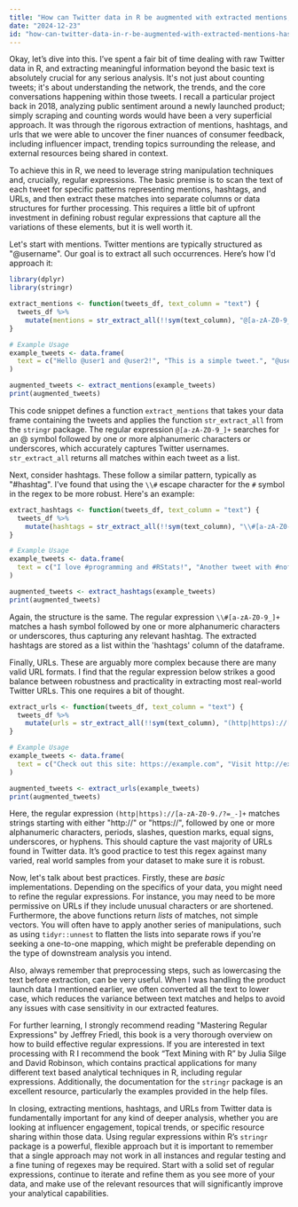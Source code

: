 ```yaml
---
title: "How can Twitter data in R be augmented with extracted mentions, hashtags, and URLs?"
date: "2024-12-23"
id: "how-can-twitter-data-in-r-be-augmented-with-extracted-mentions-hashtags-and-urls"
---
```


Okay, let’s dive into this. I’ve spent a fair bit of time dealing with raw Twitter data in R, and extracting meaningful information beyond the basic text is absolutely crucial for any serious analysis. It's not just about counting tweets; it's about understanding the network, the trends, and the core conversations happening within those tweets. I recall a particular project back in 2018, analyzing public sentiment around a newly launched product; simply scraping and counting words would have been a very superficial approach. It was through the rigorous extraction of mentions, hashtags, and urls that we were able to uncover the finer nuances of consumer feedback, including influencer impact, trending topics surrounding the release, and external resources being shared in context.

To achieve this in R, we need to leverage string manipulation techniques and, crucially, regular expressions. The basic premise is to scan the text of each tweet for specific patterns representing mentions, hashtags, and URLs, and then extract these matches into separate columns or data structures for further processing. This requires a little bit of upfront investment in defining robust regular expressions that capture all the variations of these elements, but it is well worth it.

Let's start with mentions. Twitter mentions are typically structured as "@username". Our goal is to extract all such occurrences. Here’s how I'd approach it:

```R
library(dplyr)
library(stringr)

extract_mentions <- function(tweets_df, text_column = "text") {
  tweets_df %>%
    mutate(mentions = str_extract_all(!!sym(text_column), "@[a-zA-Z0-9_]+"))
}

# Example Usage
example_tweets <- data.frame(
  text = c("Hello @user1 and @user2!", "This is a simple tweet.", "@user3 is cool.", "No mentions here.")
)

augmented_tweets <- extract_mentions(example_tweets)
print(augmented_tweets)

```

This code snippet defines a function `extract_mentions` that takes your data frame containing the tweets and applies the function `str_extract_all` from the `stringr` package. The regular expression `@[a-zA-Z0-9_]+` searches for an @ symbol followed by one or more alphanumeric characters or underscores, which accurately captures Twitter usernames. `str_extract_all` returns all matches within each tweet as a list.

Next, consider hashtags. These follow a similar pattern, typically as "#hashtag". I've found that using the `\\#` escape character for the `#` symbol in the regex to be more robust. Here's an example:

```R
extract_hashtags <- function(tweets_df, text_column = "text") {
  tweets_df %>%
    mutate(hashtags = str_extract_all(!!sym(text_column), "\\#[a-zA-Z0-9_]+"))
}

# Example Usage
example_tweets <- data.frame(
  text = c("I love #programming and #RStats!", "Another tweet with #nofilter", "No hashtags.", "This has #multiple #tags")
)

augmented_tweets <- extract_hashtags(example_tweets)
print(augmented_tweets)
```

Again, the structure is the same. The regular expression `\\#[a-zA-Z0-9_]+` matches a hash symbol followed by one or more alphanumeric characters or underscores, thus capturing any relevant hashtag. The extracted hashtags are stored as a list within the 'hashtags' column of the dataframe.

Finally, URLs. These are arguably more complex because there are many valid URL formats. I find that the regular expression below strikes a good balance between robustness and practicality in extracting most real-world Twitter URLs. This one requires a bit of thought.

```R
extract_urls <- function(tweets_df, text_column = "text") {
  tweets_df %>%
    mutate(urls = str_extract_all(!!sym(text_column), "(http|https)://[a-zA-Z0-9./?=_-]+"))
}

# Example Usage
example_tweets <- data.frame(
  text = c("Check out this site: https://example.com", "Visit http://example.org for more info!", "A tweet with no urls.", "This also has a url https://long-example.co.uk/path/file.html")
)

augmented_tweets <- extract_urls(example_tweets)
print(augmented_tweets)
```

Here, the regular expression `(http|https)://[a-zA-Z0-9./?=_-]+` matches strings starting with either "http://" or "https://", followed by one or more alphanumeric characters, periods, slashes, question marks, equal signs, underscores, or hyphens. This should capture the vast majority of URLs found in Twitter data. It’s good practice to test this regex against many varied, real world samples from your dataset to make sure it is robust.

Now, let's talk about best practices. Firstly, these are *basic* implementations. Depending on the specifics of your data, you might need to refine the regular expressions. For instance, you may need to be more permissive on URLs if they include unusual characters or are shortened. Furthermore, the above functions return *lists* of matches, not simple vectors. You will often have to apply another series of manipulations, such as using `tidyr::unnest` to flatten the lists into separate rows if you're seeking a one-to-one mapping, which might be preferable depending on the type of downstream analysis you intend.

Also, always remember that preprocessing steps, such as lowercasing the text before extraction, can be very useful. When I was handling the product launch data I mentioned earlier, we often converted all the text to lower case, which reduces the variance between text matches and helps to avoid any issues with case sensitivity in our extracted features.

For further learning, I strongly recommend reading "Mastering Regular Expressions" by Jeffrey Friedl, this book is a very thorough overview on how to build effective regular expressions. If you are interested in text processing with R I recommend the book “Text Mining with R” by Julia Silge and David Robinson, which contains practical applications for many different text based analytical techniques in R, including regular expressions. Additionally, the documentation for the `stringr` package is an excellent resource, particularly the examples provided in the help files.

In closing, extracting mentions, hashtags, and URLs from Twitter data is fundamentally important for any kind of deeper analysis, whether you are looking at influencer engagement, topical trends, or specific resource sharing within those data. Using regular expressions within R’s `stringr` package is a powerful, flexible approach but it is important to remember that a single approach may not work in all instances and regular testing and a fine tuning of regexes may be required. Start with a solid set of regular expressions, continue to iterate and refine them as you see more of your data, and make use of the relevant resources that will significantly improve your analytical capabilities.
